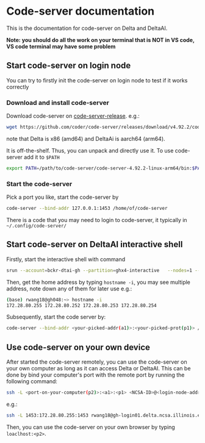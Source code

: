 # Code-server documentation

This is the documentation for code-server on Delta and DeltaAI.

**Note: you should do all the work on your terminal that is NOT in VS code, VS code terminal may have some problem**

## Start code-server on login node
You can try to firstly init the code-server on login node to test if it works correctly

### Download and install code-server
Download code-server on [code-server-release](https://github.com/coder/code-server/releases). e.g.:
```bash
wget https://github.com/coder/code-server/releases/download/v4.92.2/code-server-4.92.2-linux-arm64.tar.gz
```
note that Delta is x86 (amd64) and DeltaAi is aarch64 (arm64).

It is off-the-shelf. Thus, you can unpack and directly use it. To use code-server add it to ```$PATH```
```bash
export PATH=/path/to/code-server/code-server-4.92.2-linux-arm64/bin:$PATH
```

### Start the code-server

Pick a port you like, start the code-server by
```bash
code-server --bind-addr 127.0.0.1:1453 /home/of/code-server
```
There is a code that you may need to login to code-server, it typically in ```~/.config/code-server/```


## Start code-server on DeltaAI interactive shell

Firstly, start the interactive shell with command
```bash
srun --account=bckr-dtai-gh --partition=ghx4-interactive   --nodes=1 --gpus-per-node=4 --tasks=1 --tasks-per-node=1   --cpus-per-task=16 --mem=128g --time=3:00:00   --pty bash
```
Then, get the home address by typing ```hostname -i```, you may see multiple address, note down any of them for later use e.g.:
```bash
(base) rwang18@gh048:~> hostname -i
172.28.80.255 172.28.80.252 172.28.80.253 172.28.80.254
```
Subsequently, start the code server by:
```bash
code-server --bind-addr <your-picked-addr(a1)>:<your-picked-prot(p1)> /home/of/code-server
```


## Use code-server on your own device
After started the code-server remotely, you can use the code-server on your own computer as long as it can access Delta or DeltaAI. This can be done by bind your computer's port with the remote port by running the following command:

```bash
ssh -L <port-on-your-computer(p2)>:<a1>:<p1> <NCSA-ID>@<login-node-addr>
```

e.g.:
```bash
ssh -L 1453:172.28.80.255:1453 rwang18@gh-login01.delta.ncsa.illinois.edu
```

Then, you can use the code-server on your own browser by typing ```loaclhost:<p2>```.
